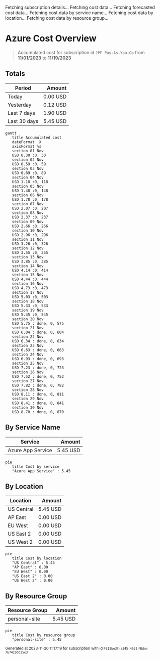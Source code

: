 Fetching subscription details...
Fetching cost data...
Fetching forecasted cost data...
Fetching cost data by service name...
Fetching cost data by location...
Fetching cost data by resource group...
# Azure Cost Overview

> Accumulated cost for subscription id `JPF Pay-As-You-Go` from **11/01/2023** to **11/19/2023**

## Totals

|Period|Amount|
|---|---:|
|Today|0.00 USD|
|Yesterday|0.12 USD|
|Last 7 days|1.90 USD|
|Last 30 days|5.45 USD|

```mermaid
gantt
   title Accumulated cost
   dateFormat  X
   axisFormat %s
   section 01 Nov
   USD 0.30 :0, 30
   section 02 Nov
   USD 0.59 :0, 59
   section 03 Nov
   USD 0.89 :0, 89
   section 04 Nov
   USD 1.18 :0, 118
   section 05 Nov
   USD 1.48 :0, 148
   section 06 Nov
   USD 1.78 :0, 178
   section 07 Nov
   USD 2.07 :0, 207
   section 08 Nov
   USD 2.37 :0, 237
   section 09 Nov
   USD 2.66 :0, 266
   section 10 Nov
   USD 2.96 :0, 296
   section 11 Nov
   USD 3.26 :0, 326
   section 12 Nov
   USD 3.55 :0, 355
   section 13 Nov
   USD 3.85 :0, 385
   section 14 Nov
   USD 4.14 :0, 414
   section 15 Nov
   USD 4.44 :0, 444
   section 16 Nov
   USD 4.73 :0, 473
   section 17 Nov
   USD 5.03 :0, 503
   section 18 Nov
   USD 5.33 :0, 533
   section 19 Nov
   USD 5.45 :0, 545
   section 20 Nov
   USD 5.75 : done, 0, 575
   section 21 Nov
   USD 6.04 : done, 0, 604
   section 22 Nov
   USD 6.34 : done, 0, 634
   section 23 Nov
   USD 6.63 : done, 0, 663
   section 24 Nov
   USD 6.93 : done, 0, 693
   section 25 Nov
   USD 7.23 : done, 0, 723
   section 26 Nov
   USD 7.52 : done, 0, 752
   section 27 Nov
   USD 7.82 : done, 0, 782
   section 28 Nov
   USD 8.11 : done, 0, 811
   section 29 Nov
   USD 8.41 : done, 0, 841
   section 30 Nov
   USD 8.70 : done, 0, 870
```

## By Service Name

|Service|Amount|
|---|---:|
|Azure App Service|5.45 USD|

```mermaid
pie
   title Cost by service
   "Azure App Service" : 5.45
```

## By Location

|Location|Amount|
|---|---:|
|US Central|5.45 USD|
|AP East|0.00 USD|
|EU West|0.00 USD|
|US East 2|0.00 USD|
|US West 2|0.00 USD|

```mermaid
pie
   title Cost by location
   "US Central" : 5.45
   "AP East" : 0.00
   "EU West" : 0.00
   "US East 2" : 0.00
   "US West 2" : 0.00
```

## By Resource Group

|Resource Group|Amount|
|---|---:|
|personal-site|5.45 USD|

```mermaid
pie
   title Cost by resource group
   "personal-site" : 5.45
```

<sup>Generated at 2023-11-20 11:17:19 for subscription with id `4913be3f-a345-4652-9bba-767418dd25e3`</sup>
